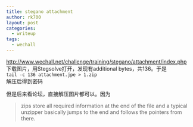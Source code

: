 ```yaml
---
title: stegano attachment
author: rk700
layout: post
categories:
  - writeup
tags:
  - wechall
---
```

<a title="http://www.wechall.net/challenge/training/stegano/attachment/index.php" href="http://www.wechall.net/challenge/training/stegano/attachment/index.php" target="_blank">http://www.wechall.net/challenge/training/stegano/attachment/index.php</a>  
下载图片，用Stegsolve打开，发现有additional bytes，共136。于是  
`tail -c 136 attachment.jpe > 1.zip`  
解压后得到密码

但是后来看论坛，直接解压图片都可以。因为

> zips store all required information at the end of the file and a typical unzipper basically jumps to the end and follows the pointers from there.